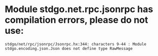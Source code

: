 # Module stdgo.net.rpc.jsonrpc has compilation errors, please do not use:
```
stdgo/net/rpc/jsonrpc/Jsonrpc.hx:344: characters 9-44 : Module stdgo.encoding.json.Json does not define type RawMessage

```

